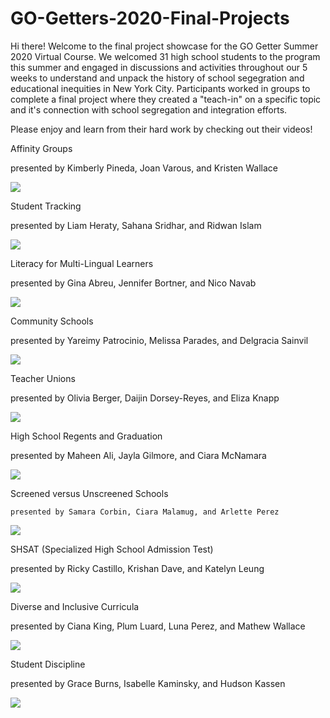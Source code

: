 # GO-Getters-2020-Final-Projects

Hi there! Welcome to the final project showcase for the GO Getter Summer 2020 Virtual Course. We welcomed 31 high school students to the program this summer and engaged in discussions and activities throughout our 5 weeks to understand and unpack the history of school segegration and educational inequities in New York City. Participants worked in groups to complete a final project where they created a "teach-in" on a specific topic and it's connection with school segregation and integration efforts. 

Please enjoy and learn from their hard work by checking out their videos!

Affinity Groups
	
presented by Kimberly Pineda, Joan Varous, and Kristen Wallace

[![](http://img.youtube.com/vi/nsr5swWqfUY/0.jpg)](http://www.youtube.com/watch?v=nsr5swWqfUY "")


Student Tracking
	
presented by Liam Heraty, Sahana Sridhar, and Ridwan Islam

[![](http://img.youtube.com/vi/inpDtmXZp6c/0.jpg)](http://www.youtube.com/watch?v=inpDtmXZp6c "")


Literacy for Multi-Lingual Learners

presented by Gina Abreu, Jennifer Bortner, and Nico Navab

[![](http://img.youtube.com/vi/48wbLAWcRME/0.jpg)](http://www.youtube.com/watch?v=48wbLAWcRME "")


Community Schools
	
presented by Yareimy Patrocinio, Melissa Parades, and Delgracia Sainvil
	
[![](http://img.youtube.com/vi/TQrJofYAXmc/0.jpg)](http://www.youtube.com/watch?v=TQrJofYAXmc "")


Teacher Unions
	
presented by Olivia Berger, Daijin Dorsey-Reyes, and Eliza Knapp
	
[![](http://img.youtube.com/vi/N-_k-vbahbA/0.jpg)](http://www.youtube.com/watch?v=N-_k-vbahbA "")


High School Regents and Graduation
	
presented by Maheen Ali, Jayla Gilmore, and Ciara McNamara

[![](http://img.youtube.com/vi/H5gHeLrN7kE/0.jpg)](http://www.youtube.com/watch?v=H5gHeLrN7kE "")


Screened versus Unscreened Schools
	
	presented by Samara Corbin, Ciara Malamug, and Arlette Perez
	
[![](http://img.youtube.com/vi/uUTrzwoufB4/0.jpg)](http://www.youtube.com/watch?v=uUTrzwoufB4 "")


SHSAT (Specialized High School Admission Test)
	
presented by Ricky Castillo, Krishan Dave, and Katelyn Leung
	
[![](http://img.youtube.com/vi/yMX1DMPTskc/0.jpg)](http://www.youtube.com/watch?v=yMX1DMPTskc "")


Diverse and Inclusive Curricula
	
presented by Ciana King, Plum Luard, Luna Perez, and Mathew Wallace

[![](http://img.youtube.com/vi/ItrzXUjgFlo/0.jpg)](http://www.youtube.com/watch?v=ItrzXUjgFlo "")


Student Discipline
	
presented by Grace Burns, Isabelle Kaminsky, and Hudson Kassen

[![](http://img.youtube.com/vi/9zPCz3fB1Rs/0.jpg)](http://www.youtube.com/watch?v=9zPCz3fB1Rs "")

	




